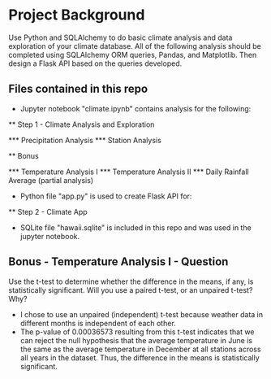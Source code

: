 # Project Background

Use Python and SQLAlchemy to do basic climate analysis and data exploration of your climate database. All of the following analysis should be completed using SQLAlchemy ORM queries, Pandas, and Matplotlib. Then design a Flask API based on the queries developed.

## Files contained in this repo

* Jupyter notebook "climate.ipynb" contains analysis for the following:

** Step 1 - Climate Analysis and Exploration
 
*** Precipitation Analysis
*** Station Analysis
   
** Bonus
 
*** Temperature Analysis I
*** Temperature Analysis II
*** Daily Rainfall Average (partial analysis)
   
* Python file "app.py" is used to create Flask API for:

** Step 2 - Climate App
 
* SQLite file "hawaii.sqlite" is included in this repo and was used in the jupyter notebook.

## Bonus - Temperature Analysis I - Question
Use the t-test to determine whether the difference in the means, if any, is statistically significant. Will you use a paired t-test, or an unpaired t-test? Why?
* I chose to use an unpaired (independent) t-test because weather data in different months is independent of each other.
* The p-value of 0.00036573 resulting from this t-test indicates that we can reject the null hypothesis that the average temperature in June is the same as the average temperature in December at all stations across all years in the dataset. Thus, the difference in the means is statistically significant.


